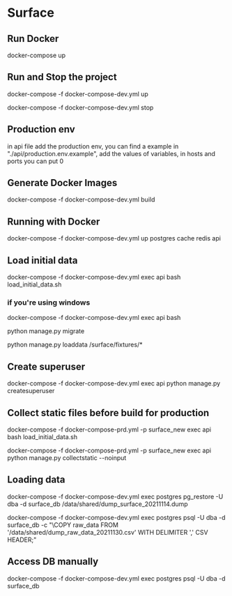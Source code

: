 # Surface

## Run Docker

docker-compose up

## Run and Stop the project

docker-compose -f docker-compose-dev.yml up

docker-compose -f docker-compose-dev.yml stop

## Production env

in api file add the production env, you can find a example in "./api/production.env.example", add the values of variables, in hosts and ports you can put 0

## Generate Docker Images
docker-compose -f docker-compose-dev.yml build

## Running with Docker

docker-compose -f docker-compose-dev.yml up postgres cache redis api

## Load initial data

docker-compose -f docker-compose-dev.yml exec api bash load_initial_data.sh

### if you're using windows

docker-compose -f docker-compose-dev.yml exec api bash

python manage.py migrate

python manage.py loaddata /surface/fixtures/*

## Create superuser

docker-compose -f docker-compose-dev.yml exec api python manage.py createsuperuser

## Collect static files before build for production

docker-compose -f docker-compose-prd.yml -p surface_new exec api bash load_initial_data.sh

docker-compose -f docker-compose-prd.yml -p surface_new exec api python manage.py collectstatic --noinput

## Loading data

docker-compose -f docker-compose-dev.yml exec postgres pg_restore -U dba -d surface_db /data/shared/dump_surface_20211114.dump

docker-compose -f docker-compose-dev.yml exec postgres psql -U dba -d surface_db -c "\COPY raw_data FROM '/data/shared/dump_raw_data_20211130.csv' WITH DELIMITER ',' CSV HEADER;"

## Access DB manually

docker-compose -f docker-compose-dev.yml exec postgres psql -U dba -d surface_db